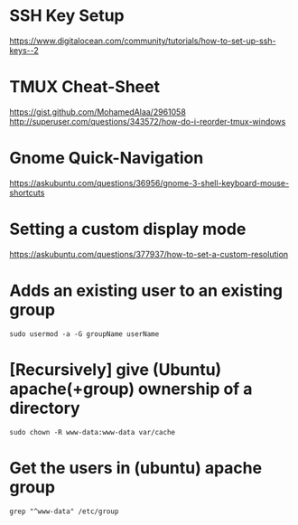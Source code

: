 # SSH Key Setup
https://www.digitalocean.com/community/tutorials/how-to-set-up-ssh-keys--2

# TMUX Cheat-Sheet
https://gist.github.com/MohamedAlaa/2961058
http://superuser.com/questions/343572/how-do-i-reorder-tmux-windows

# Gnome Quick-Navigation
https://askubuntu.com/questions/36956/gnome-3-shell-keyboard-mouse-shortcuts

# Setting a custom display mode
https://askubuntu.com/questions/377937/how-to-set-a-custom-resolution

# Adds an existing user to an existing group
`sudo usermod -a -G groupName userName`

# [Recursively] give (Ubuntu) apache(+group) ownership of a directory
`sudo chown -R www-data:www-data var/cache`

# Get the users in (ubuntu) apache group
`grep "^www-data" /etc/group`